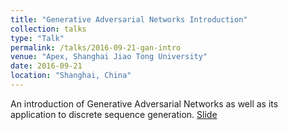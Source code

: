 ```yaml
---
title: "Generative Adversarial Networks Introduction"
collection: talks
type: "Talk"
permalink: /talks/2016-09-21-gan-intro
venue: "Apex, Shanghai Jiao Tong University"
date: 2016-09-21
location: "Shanghai, China"
---
```


An introduction of Generative Adversarial Networks as well as its application to discrete sequence generation.
[Slide](http://lantaoyu.github.io/files/2016-09-21-gan-intro.pdf)